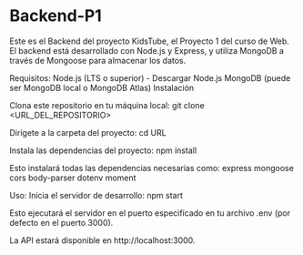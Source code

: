 # Backend-P1
Este es el Backend del proyecto KidsTube, el Proyecto 1 del curso de Web. El backend está desarrollado con Node.js y Express, y utiliza MongoDB a través de Mongoose para almacenar los datos.

Requisitos:
    Node.js (LTS o superior) - Descargar Node.js
    MongoDB (puede ser MongoDB local o MongoDB Atlas)
    Instalación

Clona este repositorio en tu máquina local:
git clone <URL_DEL_REPOSITORIO>

Dirígete a la carpeta del proyecto:
cd URL

Instala las dependencias del proyecto:
npm install

Esto instalará todas las dependencias necesarias como:
    express
    mongoose
    cors
    body-parser
    dotenv
    moment

Uso:
Inicia el servidor de desarrollo:
npm start

Esto ejecutará el servidor en el puerto especificado en tu archivo .env (por defecto en el puerto 3000).

La API estará disponible en http://localhost:3000.
